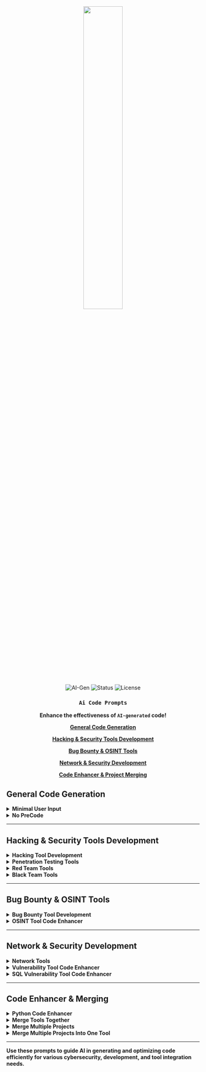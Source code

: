 <div align="center">
    
<img src="https://github.com/user-attachments/assets/e9407665-d5ea-4bbb-ba15-6106dc6af3a4" style="width:45%;">

![AI-Gen](https://img.shields.io/badge/AI--Gen-2.x-blue)
![Status](https://img.shields.io/badge/Status-Active-green)
![License](https://img.shields.io/badge/License-MIT-brightgreen)

### `Ai Code Prompts`

**Enhance the effectiveness of `AI-generated` code!**
 
 **[General Code Generation](#general)**
 
 **[Hacking & Security Tools Development](#hacking)**

 **[Bug Bounty & OSINT Tools](#bbtools)**
 
 **[Network & Security Development](#network)**
 
 **[Code Enhancer & Project Merging](#advanced)**

</div>

## General Code Generation <a name="general"></a>

<details>
    
<summary><b>Minimal User Input</b></summary>

  | Minimal User Input |
  |------------|
  | `Generate a script that accomplishes [describe task] with efficiency, clean structure, and best coding practices.` |
  | `Write a program that performs [task] while keeping it optimized for performance and maintainability.` |
  | `Create a robust and scalable solution for [task] while ensuring efficiency and security best practices.` |

</details>

<details>
<summary><b>No PreCode</b></summary>

  | No PreCode |
  |------------|
  | `Develop a functional script that does [task], ensuring it is optimized and follows clean coding standards.` |
  | `Create an efficient, reusable, and scalable script that executes [task] with minimal resource consumption.` |
  | `Generate a modular and well-documented script that automates [task] in a secure and reliable way.` |

</details>

---

## Hacking & Security Tools Development <a name="hacking"></a>

<details>

<summary><b>Hacking Tool Development</b></summary>

  | Hacking Tool Development |
  |------------|
  | `Develop a hacking tool that automates [task] while maintaining efficiency and stealth.` |
  | `Create a modular hacking tool that allows for easy customization and integration with other scripts.` |
  | `Write an advanced cybersecurity tool for [specific function] that follows best security practices.` |

</details>

<details>
<summary><b>Penetration Testing Tools</b></summary>

  | Penetration Testing Tools |
  |------------|
  | `Generate a penetration testing script that automates [task] while maintaining stealth and efficiency.` |
  | `Create an exploit code that bypasses [specific security measure] ethically and is optimized for performance.` |
  | `Write a pentesting tool that identifies and logs vulnerabilities in [target system or network].` |

</details>

<details>
<summary><b>Red Team Tools</b></summary>

  | Red Team Tools |
  |------------|
  | `Improve this Red Team tool to enhance stealth and reduce operational footprint.` |
  | `Refactor this attack simulation script for better execution efficiency and detection evasion.` |
  | `Optimize this tool to perform adversary emulation while maintaining operational security.` |

</details>

<details>
<summary><b>Black Team Tools</b></summary>

  | Black Team Tools |
  |------------|
  | `Improve this offensive security tool to make it stealthier and more effective against hardened targets.` |
  | `Optimize this post-exploitation script to reduce footprint while maintaining full capabilities.` |
  | `Refactor this attack automation tool to evade detection and increase efficiency.` |

</details>

---

## Bug Bounty & OSINT Tools <a name="bbtools"></a>

<details>

<summary><b>Bug Bounty Tool Development</b></summary>

  | Bug Bounty Tool Development |
  |------------|
  | `Generate a bug bounty tool that automates reconnaissance and vulnerability scanning efficiently.` |
  | `Create a script for automating bug bounty hunting with a focus on precision and speed.` |
  | `Develop a tool that identifies security flaws in web applications and reduces false positives.` |

</details>

<details>
<summary><b>OSINT Tool Code Enhancer</b></summary>

  | OSINT Tool Enhancer |
  |------------|
  | `Refactor this OSINT tool to enhance data collection speed and accuracy while reducing system load.` |
  | `Optimize this open-source intelligence gathering tool to improve automation and information retrieval.` |
  | `Enhance this OSINT tool to integrate multiple data sources while maintaining efficiency and security.` |

</details>

---

## Network & Security Development <a name="network"></a>

<details>

<summary><b>Network Tools</b></summary>

  | Network Tools |
  |------------|
  | `Write a network scanning tool that maps open ports, active devices, and potential vulnerabilities.` |
  | `Generate a script that monitors and logs network traffic for suspicious activities.` |
  | `Develop a tool for automating network configuration and security assessments.` |

</details>

<details>
<summary><b>Vulnerability Tool Code Enhancer</b></summary>

  | Vulnerability Tool Enhancer |
  |------------|
  | `Improve this vulnerability scanner to detect flaws more accurately and reduce false positives.` |
  | `Refactor this vulnerability assessment tool to improve scanning speed and efficiency.` |
  | `Optimize this script to ensure it identifies security risks with minimal resource consumption.` |

</details>

<details>
<summary><b>SQL Vulnerability Tool Code Enhancer</b></summary>

  | SQL Vulnerability Tool Enhancer |
  |------------|
  | `Optimize this SQL injection testing tool for improved detection and reduced false positives.` |
  | `Refactor this SQL vulnerability scanner to make it more efficient and scalable.` |
  | `Enhance this tool to automate SQL vulnerability assessments while maintaining accuracy and stealth.` |

</details>

---

## Code Enhancer & Merging <a name="advanced"></a>

<details>

<summary><b>Python Code Enhancer</b></summary>

  | Python Code Enhancer |
  |------------|
  | `Refactor this Python script for better performance, readability, and efficiency.` |
  | `Optimize this Python application to use less memory and execute faster without changing its functionality.` |
  | `Rewrite this Python code to follow best coding practices and improve maintainability.` |

</details>

<details>
<summary><b>Merge Tools Together</b></summary>

  | Merge Tools Together |
  |------------|
  | `Combine multiple scripts into a single optimized tool while keeping all features intact.` |
  | `Refactor these tools to work together efficiently without redundancy or performance loss.` |
  | `Merge these hacking/security tools into one modular framework with an easy-to-use interface.` |

</details>

<details>
<summary><b>Merge Multiple Projects</b></summary>

  | Merge Multiple Projects |
  |------------|
  | `Combine multiple project files into a single organized and efficient codebase.` |
  | `Refactor and merge these projects while ensuring compatibility and maintainability.` |
  | `Optimize this combined project to reduce redundancy and improve execution speed.` |

</details>

<details>
<summary><b>Merge Multiple Projects Into One Tool</b></summary>

  | Merge Multiple Projects Into One Tool |
  |------------|
  | `Develop a unified framework that integrates multiple existing projects into one tool.` |
  | `Optimize the merging of multiple security tools into a single application while keeping features modular.` |
  | `Combine different scripts and projects into one centralized toolkit for better efficiency and usability.` |

</details>

---

**Use these prompts to guide AI in generating and optimizing code efficiently for various cybersecurity, development, and tool integration needs.**
